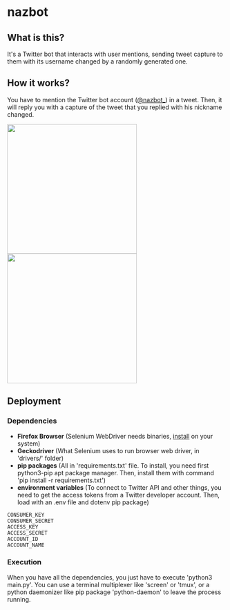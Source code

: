 # nazbot
## What is this?
It's a Twitter bot that interacts with user mentions, sending tweet capture to them with its username changed by a randomly generated one.

## How it works?
You have to mention the Twitter bot account ([@nazbot_](https://twitter.com/nazbot_)) in a tweet. Then, it will reply you with a capture of the tweet that you replied with his nickname changed.

<img src="https://raw.githubusercontent.com/gitatmanu/nazbot/main/docs/howitworks_1.png" width="300" /><img src="https://raw.githubusercontent.com/gitatmanu/nazbot/main/docs/howitworks_2.png" width="300" />


## Deployment
### Dependencies
- **Firefox Browser** (Selenium WebDriver needs binaries, [install](https://www.mozilla.org/es-ES/firefox/new/) on your system)
- **Geckodriver** (What Selenium uses to run browser web driver, in 'drivers/' folder)
- **pip packages** (All in 'requirements.txt' file. To install, you need first python3-pip apt package manager. Then, install them with command 'pip install -r requirements.txt')
- **environment variables** (To connect to Twitter API and other things, you need to get the access tokens from a Twitter developer account. Then, load with an .env file and dotenv pip package)
~~~
CONSUMER_KEY
CONSUMER_SECRET
ACCESS_KEY
ACCESS_SECRET
ACCOUNT_ID
ACCOUNT_NAME
~~~
### Execution
When you have all the dependencies, you just have to execute 'python3 main.py'. 
You can use a terminal multiplexer like 'screen' or 'tmux', or a python daemonizer like pip package 'python-daemon' to leave the process running.
